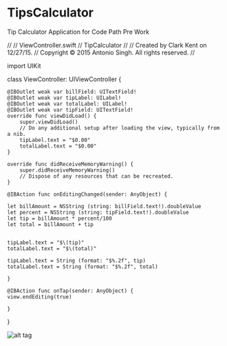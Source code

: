 # TipsCalculator
Tip Calculator Application for Code Path Pre Work

//
//  ViewController.swift
//  TipCalculator
//
//  Created by Clark Kent on 12/27/15.
//  Copyright © 2015 Antonio Singh. All rights reserved.
//

import UIKit

class ViewController: UIViewController {

    @IBOutlet weak var billField: UITextField!
    @IBOutlet weak var tipLabel: UILabel!
    @IBOutlet weak var totalLabel: UILabel!
    @IBOutlet weak var tipField: UITextField!
    override func viewDidLoad() {
        super.viewDidLoad()
        // Do any additional setup after loading the view, typically from a nib.
        tipLabel.text = "$0.00"
        totalLabel.text = "$0.00"
    }

    override func didReceiveMemoryWarning() {
        super.didReceiveMemoryWarning()
        // Dispose of any resources that can be recreated.
    }

    @IBAction func onEditingChanged(sender: AnyObject) {
    
    let billAmount = NSString (string: billField.text!).doubleValue
    let percent = NSString (string: tipField.text!).doubleValue
    let tip = billAmount * percent/100
    let total = billAmount + tip
    
        
    tipLabel.text = "$\(tip)"
    totalLabel.text = "$\(total)"
        
    tipLabel.text = String (format: "$%.2f", tip)
    totalLabel.text = String (format: "$%.2f", total)
        
    }

    @IBAction func onTap(sender: AnyObject) {
    view.endEditing(true)

    }
}

![alt tag](http://gfycat.com/YellowishHandyAmericanavocet)
